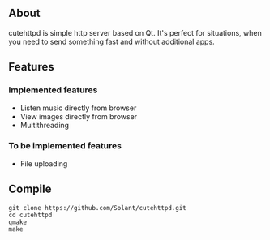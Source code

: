 ## About

cutehttpd is simple http server based on Qt. It's perfect for situations, when you need to send something fast and without additional apps.

## Features

### Implemented features
* Listen music directly from browser
* View images directly from browser
* Multithreading

### To be implemented features
* File uploading

## Compile

    git clone https://github.com/Solant/cutehttpd.git
    cd cutehttpd
    qmake
    make
